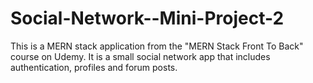 # Social-Network--Mini-Project-2




This is a MERN stack application from the "MERN Stack Front To Back" course on Udemy. It is a small social network app that includes authentication, profiles and forum posts.
